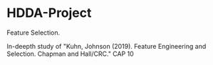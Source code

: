 # HDDA-Project
Feature Selection.

In-deepth study of "Kuhn, Johnson (2019). Feature Engineering and Selection. Chapman and Hall/CRC." CAP 10
